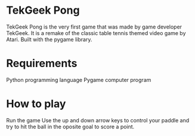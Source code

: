 # TekGeek Pong
TekGeek Pong is the very first game that was made by game developer TekGeek. 
It is a remake of the classic table tennis themed video game by Atari.
Built with the pygame library.

# Requirements
Python programming language
Pygame computer program

# How to play
Run the game
Use the up and down arrow keys to control your paddle and try to hit the ball in the oposite goal to score a point.
